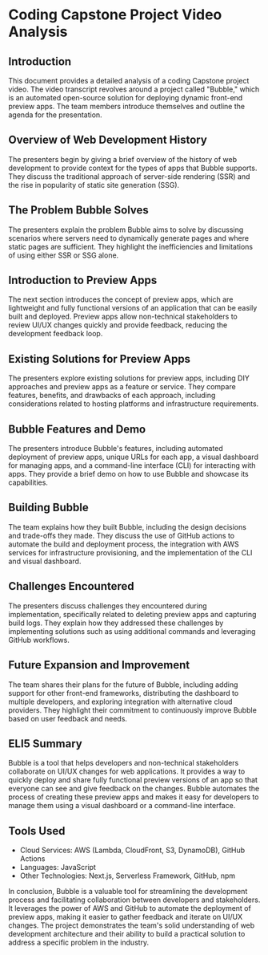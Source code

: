 # Coding Capstone Project Video Analysis

## Introduction
This document provides a detailed analysis of a coding Capstone project video. The video transcript revolves around a project called "Bubble," which is an automated open-source solution for deploying dynamic front-end preview apps. The team members introduce themselves and outline the agenda for the presentation.

## Overview of Web Development History
The presenters begin by giving a brief overview of the history of web development to provide context for the types of apps that Bubble supports. They discuss the traditional approach of server-side rendering (SSR) and the rise in popularity of static site generation (SSG).

## The Problem Bubble Solves
The presenters explain the problem Bubble aims to solve by discussing scenarios where servers need to dynamically generate pages and where static pages are sufficient. They highlight the inefficiencies and limitations of using either SSR or SSG alone.

## Introduction to Preview Apps
The next section introduces the concept of preview apps, which are lightweight and fully functional versions of an application that can be easily built and deployed. Preview apps allow non-technical stakeholders to review UI/UX changes quickly and provide feedback, reducing the development feedback loop.

## Existing Solutions for Preview Apps
The presenters explore existing solutions for preview apps, including DIY approaches and preview apps as a feature or service. They compare features, benefits, and drawbacks of each approach, including considerations related to hosting platforms and infrastructure requirements.

## Bubble Features and Demo
The presenters introduce Bubble's features, including automated deployment of preview apps, unique URLs for each app, a visual dashboard for managing apps, and a command-line interface (CLI) for interacting with apps. They provide a brief demo on how to use Bubble and showcase its capabilities.

## Building Bubble
The team explains how they built Bubble, including the design decisions and trade-offs they made. They discuss the use of GitHub actions to automate the build and deployment process, the integration with AWS services for infrastructure provisioning, and the implementation of the CLI and visual dashboard.

## Challenges Encountered
The presenters discuss challenges they encountered during implementation, specifically related to deleting preview apps and capturing build logs. They explain how they addressed these challenges by implementing solutions such as using additional commands and leveraging GitHub workflows.

## Future Expansion and Improvement
The team shares their plans for the future of Bubble, including adding support for other front-end frameworks, distributing the dashboard to multiple developers, and exploring integration with alternative cloud providers. They highlight their commitment to continuously improve Bubble based on user feedback and needs.

## ELI5 Summary
Bubble is a tool that helps developers and non-technical stakeholders collaborate on UI/UX changes for web applications. It provides a way to quickly deploy and share fully functional preview versions of an app so that everyone can see and give feedback on the changes. Bubble automates the process of creating these preview apps and makes it easy for developers to manage them using a visual dashboard or a command-line interface.

## Tools Used
- Cloud Services: AWS (Lambda, CloudFront, S3, DynamoDB), GitHub Actions
- Languages: JavaScript
- Other Technologies: Next.js, Serverless Framework, GitHub, npm

In conclusion, Bubble is a valuable tool for streamlining the development process and facilitating collaboration between developers and stakeholders. It leverages the power of AWS and GitHub to automate the deployment of preview apps, making it easier to gather feedback and iterate on UI/UX changes. The project demonstrates the team's solid understanding of web development architecture and their ability to build a practical solution to address a specific problem in the industry.